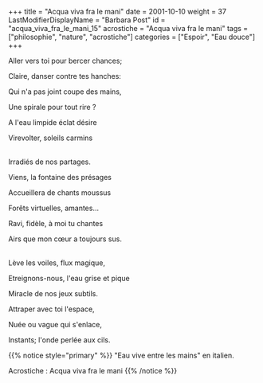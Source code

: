 +++
title = "Acqua viva fra le mani"
date = 2001-10-10
weight = 37
LastModifierDisplayName = "Barbara Post"
id = "acqua_viva_fra_le_mani_15"
acrostiche = "Acqua viva fra le mani"
tags = ["philosophie", "nature", "acrostiche"]
categories = ["Espoir", "Eau douce"]
+++

Aller vers toi pour bercer chances;

Claire, danser contre tes hanches:

Qui n'a pas joint coupe des mains,

Une spirale pour tout rire ?

A l'eau limpide éclat désire

Virevolter, soleils carmins

 \
Irradiés de nos partages.

Viens, la fontaine des présages

Accueillera de chants moussus

Forêts virtuelles, amantes...

Ravi, fidèle, à moi tu chantes

Airs que mon cœur a toujours sus.

 \
Lève les voiles, flux magique,

Etreignons-nous, l'eau grise et pique

Miracle de nos jeux subtils.

Attraper avec toi l'espace,

Nuée ou vague qui s'enlace,

Instants; l'onde perlée aux cils.

{{% notice style="primary" %}}
\"Eau vive entre les mains\" en italien.

Acrostiche : Acqua viva fra le mani
{{% /notice %}}
